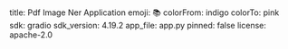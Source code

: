 title: Pdf Image Ner Application
emoji: 📚
colorFrom: indigo
colorTo: pink
sdk: gradio
sdk_version: 4.19.2
app_file: app.py
pinned: false
license: apache-2.0
